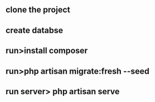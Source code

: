 ## clone the project
## create databse
## run>install composer
## run>php artisan migrate:fresh --seed
## run server> php artisan serve
